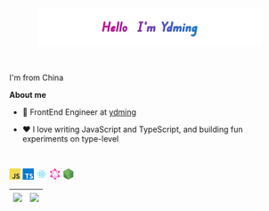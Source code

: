 <p align="center"><a href="https://github.com/ydmingg"><img width="80%" alt="Hello, I'm Ydming. I do open source!" src="./assets/ydm-readme-header.png" /></a></p>

<br/>

I'm from China

**About me**

- 💼 FrontEnd Engineer at [ydming](https://www.ydming.com/)

- ❤️ I love writing JavaScript and TypeScript, and building fun experiments on type-level

<br/>

<code><img height="20" alt="javascript" src="./images/apps/javascript.png"></code>
<code><img height="20" alt="typescript" src="./images/apps/typescript.png"></code>
<code><img height="20" alt="react" src="./images/apps/react.png"></code>
<code><img height="20" alt="graphql" src="./images/apps/graphql.png"></code>
<code><img height="20" alt="nodejs" src="./images/apps/nodejs.png"></code>    


| <a href="https://github.com/ydmingg"><img align="center" src="https://github-readme-stats.vercel.app/api?username=ydmingg&show_icons=true&count_private=true&theme=transparent&locale=cn&bg_color=45,%22%20alt=%22sjzyQwQ%27s%20GitHub%20stats" /></a> | <a href="https://github.com/ydmingg"><img align="center" src="https://github-readme-stats.vercel.app/api/top-langs?username=ydmingg&layout=compact&show_icons=true&count_private=true&locale=cn&bg_color=45" /></a> |
| ------------- | ------------- |

